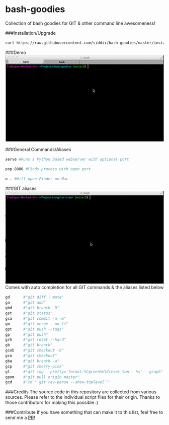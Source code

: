 bash-goodies
=====
Collection of bash goodies for GIT & other command line awesomeness!

###Installation/Upgrade
```bash
curl https://raw.githubusercontent.com/siddii/bash-goodies/master/install.sh | sh
```

###Demo
![General Goodies Demo](GeneralGoodies.gif "General Goodies Demo")

###General Commands/Aliases
```bash
serve #Runs a Python based webserver with optional port
```

```bash
pop 8080 #Finds process with open port
```

```bash
o . #Will open Finder on Mac
```

###GIT aliases
![GIT Goodies Demo](GITGoodies.gif "GIT Goodies Demo")
Comes with auto completion for all GIT commands & the aliases listed below
```bash
gd      #"git diff | mate"
ga      #"git add"
gbd     #"git branch -D"
gst     #"git status"
gca     #"git commit -a -m"
gm      #"git merge --no-ff"
gpt     #"git push --tags"
gp      #"git push"
grh     #"git reset --hard"
gb      #"git branch"
gcob    #"git checkout -b"
gco     #"git checkout"
gba     #"git branch -a"
gcp     #"git cherry-pick"
gl      #"git log --pretty='format:%Cgreen%h%Creset %an - %s' --graph"
gpom    #"git pull origin master"
gcd     #'cd "`git rev-parse --show-toplevel`"'
```

###Credits
The source code in this repository are collected from various sources.
Please refer to the individual script files for their origin. Thanks to those contributors for making this possible :)

###Contribute
If you have something that can make it to this list, feel free to send me a [PR](https://github.com/siddii/bash-goodies/pulls)!

